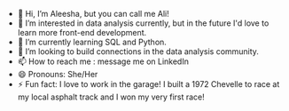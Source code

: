 - 👋 Hi, I’m Aleesha, but you can call me Ali!
- 👀 I’m interested in data analysis currently, but in the future I'd love to learn more front-end development.
- 🌱 I’m currently learning SQL and Python.
- 💞️ I’m looking to build connections in the data analysis community. 
- 📫 How to reach me : message me on LinkedIn
- 😄 Pronouns: She/Her
- ⚡ Fun fact: I love to work in the garage! I built a 1972 Chevelle to race at my local asphalt track and I won my very first race! 

<!---
awitte906/awitte906 is a ✨ special ✨ repository because its `README.md` (this file) appears on your GitHub profile.
You can click the Preview link to take a look at your changes.
--->
